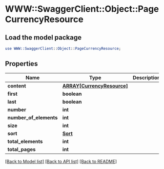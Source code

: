 # WWW::SwaggerClient::Object::PageCurrencyResource

## Load the model package
```perl
use WWW::SwaggerClient::Object::PageCurrencyResource;
```

## Properties
Name | Type | Description | Notes
------------ | ------------- | ------------- | -------------
**content** | [**ARRAY[CurrencyResource]**](CurrencyResource.md) |  | [optional] 
**first** | **boolean** |  | [optional] 
**last** | **boolean** |  | [optional] 
**number** | **int** |  | [optional] 
**number_of_elements** | **int** |  | [optional] 
**size** | **int** |  | [optional] 
**sort** | [**Sort**](Sort.md) |  | [optional] 
**total_elements** | **int** |  | [optional] 
**total_pages** | **int** |  | [optional] 

[[Back to Model list]](../README.md#documentation-for-models) [[Back to API list]](../README.md#documentation-for-api-endpoints) [[Back to README]](../README.md)


